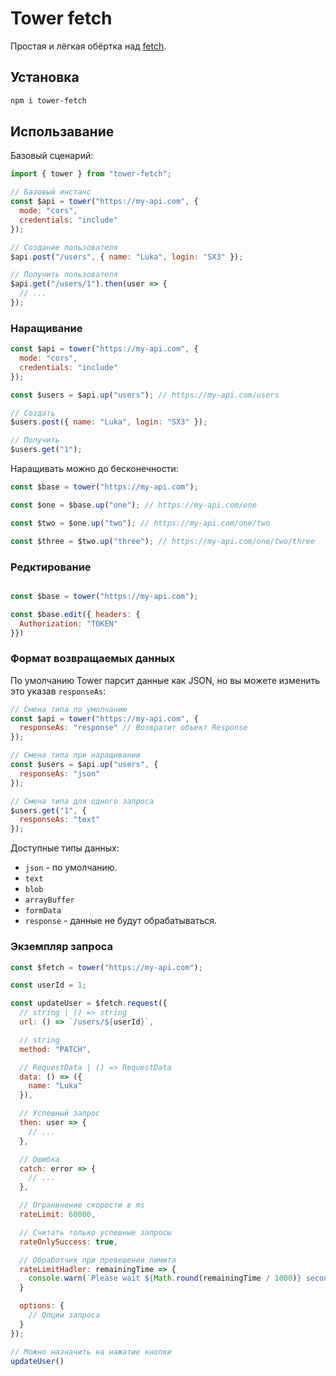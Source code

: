 # Tower fetch

Простая и лёгкая обёртка над [fetch](https://developer.mozilla.org/en-US/docs/Web/API/Fetch_API).

## Установка

```sh
npm i tower-fetch
```

## Использавание

Базовый сценарий:

```js
import { tower } from "tower-fetch";

// Базовый инстанс
const $api = tower("https://my-api.com", {
  mode: "cors",
  credentials: "include"
});

// Создание пользователя
$api.post("/users", { name: "Luka", login: "SX3" });

// Получить пользователя
$api.get("/users/1").then(user => {
  // ...
});
```

### Наращивание

```js
const $api = tower("https://my-api.com", {
  mode: "cors",
  credentials: "include"
});

const $users = $api.up("users"); // https://my-api.com/users

// Создать
$users.post({ name: "Luka", login: "SX3" });

// Получить
$users.get("1");
```

Наращивать можно до бесконечности:

```js
const $base = tower("https://my-api.com");

const $one = $base.up("one"); // https://my-api.com/one

const $two = $one.up("two"); // https://my-api.com/one/two

const $three = $two.up("three"); // https://my-api.com/one/two/three
```

### Редктирование

```js

const $base = tower("https://my-api.com");

const $base.edit({ headers: {
  Authorization: "TOKEN"
}})

```

### Формат возвращаемых данных

По умолчанию Tower парсит данные как JSON, но вы можете изменить это указав `responseAs`:

```js
// Смена типа по умолчанию
const $api = tower("https://my-api.com", {
  responseAs: "response" // Возвратит объект Response
});

// Смена типа при наращивании
const $users = $api.up("users", {
  responseAs: "json"
});

// Смена типа для одного запроса
$users.get("1", {
  responseAs: "text"
});
```

Доступные типы данных:

- `json` - по умолчанию.
- `text`
- `blob`
- `arrayBuffer`
- `formData`
- `response` - данные не будут обрабатываться.

### Экземпляр запроса

```js
const $fetch = tower("https://my-api.com");

const userId = 1;

const updateUser = $fetch.request({
  // string | () => string
  url: () => `/users/${userId}`,

  // string
  method: "PATCH",

  // RequestData | () => RequestData
  data: () => ({
    name: "Luka"
  }),

  // Успешный запрос
  then: user => {
    // ...
  },

  // Ошибка
  catch: error => {
    // ...
  },

  // Ограничение скорости в ms
  rateLimit: 60000,

  // Считать только успешные запросы
  rateOnlySuccess: true,

  // Обработчик при превешении лимита
  rateLimitHadler: remainingTime => {
    console.warn(`Please wait ${Math.round(remainingTime / 1000)} seconds`);
  }

  options: {
    // Опции запроса
  }
});

// Можно назначить на нажатие кнопки
updateUser()
```
